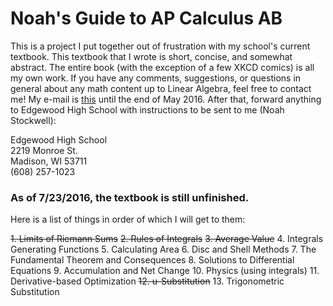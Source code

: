 # Noah's Guide to AP Calculus AB
This is a project I put together out of frustration with my school's current textbook. This textbook that I wrote is short, concise, and somewhat abstract. The entire book (with the exception of a few XKCD comics) is all my own work. If you have any comments, suggestions, or questions in general about any math content up to Linear Algebra, feel free to contact me! My e-mail is [this](mailto:noah.stockwell@edgewoodhs.org "my e-mail") until the end of May 2016. After that, forward anything to Edgewood High School with instructions to be sent to me (Noah Stockwell):

Edgewood High School <br/>
2219 Monroe St. <br/>
Madison, WI 53711 <br/>
(608) 257-1023



### As of 7/23/2016, the textbook is still unfinished.
Here is a list of things in order of which I will get to them:

~~1. Limits of Riemann Sums~~
~~2. Rules of Integrals~~
~~3. Average Value~~
4. Integrals Generating Functions
5. Calculating Area
6. Disc and Shell Methods
7. The Fundamental Theorem and Consequences
8. Solutions to Differential Equations
9. Accumulation and Net Change
10. Physics (using integrals)
11. Derivative-based Optimization
~~12. u-Substitution~~
13. Trigonometric Substitution
